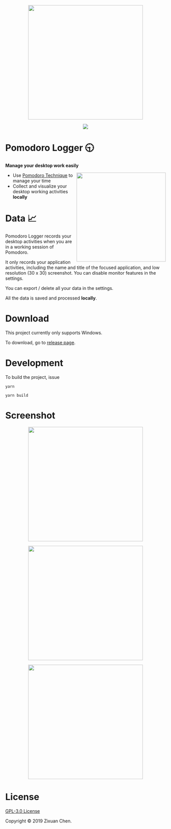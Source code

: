 
<p align="center">
  <img src="https://i.postimg.cc/hvjXfB94/icon.png" width="360"/>
</p>


<p align="center">
  <a href="https://circleci.com/gh/rem2016/TimeLogger">
    <img src="https://circleci.com/gh/rem2016/TimeLogger.svg?style=svg"/>
  </a>
</p>



# Pomodoro Logger :clock930:

**Manage your desktop work easily**


<img align="right" src="https://i.postimg.cc/0j8FJ70x/image.png" height="280"/>

- Use [Pomodoro Technique](https://en.wikipedia.org/wiki/Pomodoro_Technique) to manage your time
- Collect and visualize your desktop working activities **locally**


# Data :chart_with_upwards_trend:

Pomodoro Logger records your desktop activities when you are in a working session of Pomodoro. 

It only records your application activities, including the name and title of the focused application, and low resolution (30 x 30) screenshot. You can disable monitor features in the settings.

You can export / delete all your data in the settings. 

All the data is saved and processed **locally**.

# Download

This project currently only supports Windows.

To download, go to [release page](https://github.com/rem2016/PomodoroLogger/releases).


# Development

To build the project, issue

```
yarn

yarn build
```


# Screenshot


<p align="center">
  <img src="https://i.postimg.cc/J4dZyJNL/image.png" width="360"/>
</p>
<p align="center">
  <img src="https://i.postimg.cc/L8cPDpQQ/image.png" width="360"/>
</p>
<p align="center">
  <img src="https://i.postimg.cc/05S76rtM/image.png" width="360"/>
</p>



# License


[GPL-3.0 License](./LICENSE)

Copyright © 2019 Zixuan Chen.
